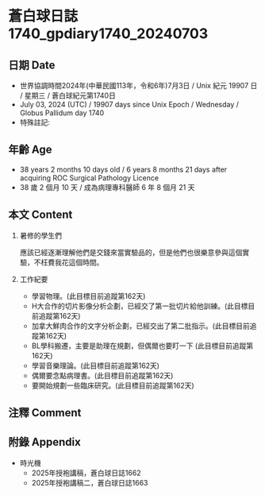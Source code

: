 [_metadata_:encoding]: - "utf-8"
[_metadata_:language]: - "zh-Hant-TW"
[_metadata_:fileformat]: - "markdown"
[_metadata_:MIME_type]: - "text/plain"
[_metadata_:markdown_version]: - "commonmark version 0.30"
[_metadata_:markdown_spec]: - "https://spec.commonmark.org/0.30/"

# 蒼白球日誌1740_gpdiary1740_20240703 #

## 日期 Date ##

* 世界協調時間2024年(中華民國113年，令和6年)7月3日 / Unix 紀元 19907 日 / 星期三 / 蒼白球紀元第1740日
* July 03, 2024 (UTC) / 19907 days since Unix Epoch / Wednesday / Globus Pallidum day 1740
* 特殊註記:

## 年齡 Age ##

* 38 years 2 months 10 days old / 6 years 8 months 21 days after acquiring ROC Surgical Pathology Licence
* 38 歲 2 個月 10 天 / 成為病理專科醫師 6 年 8 個月 21 天

## 本文 Content ##

1. 暑修的學生們

    應該已經逐漸理解他們是交錢來當實驗品的，但是他們也很樂意參與這個實驗，不枉費我花這個時間。

2. 工作紀要

    - 學習物理。(此目標目前追蹤第162天)
    - H大合作的切片影像分析企劃，已經交了第一批切片給他訓練。(此目標目前追蹤第162天)
    - 加拿大鮮肉合作的文字分析企劃，已經交出了第二批指示。(此目標目前追蹤第162天)
    - BL學科搬遷，主要是助理在規劃，但偶爾也要盯一下 (此目標目前追蹤第162天)
    - 學習音樂理論。(此目標目前追蹤第162天)
    - 偶爾要念點病理書。(此目標目前追蹤第162天)
    - 要開始規劃一些臨床研究。(此目標目前追蹤第162天)

## 注釋 Comment ##


## 附錄 Appendix ##

* 時光機
    - 2025年授袍講稿，蒼白球日誌1662
    - 2025年授袍講稿二，蒼白球日誌1663
